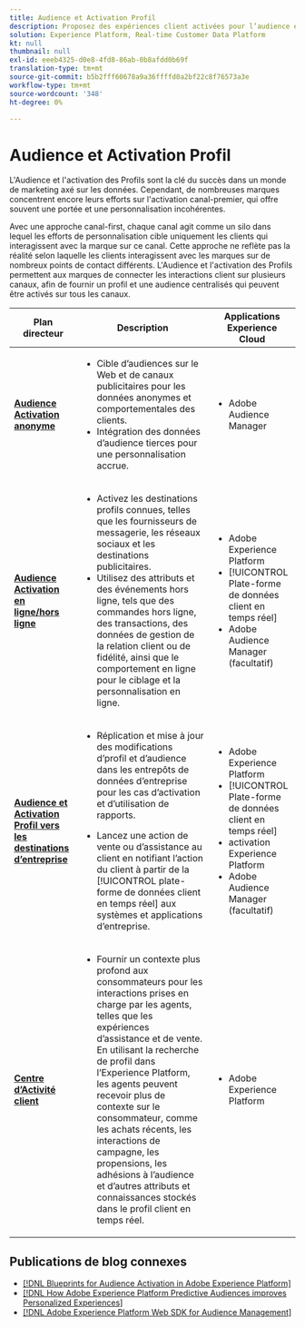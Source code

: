 ```yaml
---
title: Audience et Activation Profil
description: Proposez des expériences client activées pour l’audience et centrées sur le profil grâce aux ​ de plateforme de données client en temps réel.
solution: Experience Platform, Real-time Customer Data Platform
kt: null
thumbnail: null
exl-id: eeeb4325-d0e8-4fd8-86ab-0b8afdd0b69f
translation-type: tm+mt
source-git-commit: b5b2fff60678a9a36ffffd0a2bf22c8f76573a3e
workflow-type: tm+mt
source-wordcount: '348'
ht-degree: 0%

---
```



# Audience et Activation Profil

L&#39;Audience et l&#39;activation des Profils sont la clé du succès dans un monde de marketing axé sur les données. Cependant, de nombreuses marques concentrent encore leurs efforts sur l&#39;activation canal-premier, qui offre souvent une portée et une personnalisation incohérentes.

Avec une approche canal-first, chaque canal agit comme un silo dans lequel les efforts de personnalisation cible uniquement les clients qui interagissent avec la marque sur ce canal. Cette approche ne reflète pas la réalité selon laquelle les clients interagissent avec les marques sur de nombreux points de contact différents. L&#39;Audience et l&#39;activation des Profils permettent aux marques de connecter les interactions client sur plusieurs canaux, afin de fournir un profil et une audience centralisés qui peuvent être activés sur tous les canaux.

| Plan directeur | Description | Applications Experience Cloud |
|---|---|---|
| **[Audience Activation anonyme](anonymous.md)** | <ul><li>Cible d’audiences sur le Web et de canaux publicitaires pour les données anonymes et comportementales des clients.</li><li>Intégration des données d’audience tierces pour une personnalisation accrue.</li></ul> | <ul><li>Adobe Audience Manager</li></ul> |
| **[Audience Activation en ligne/hors ligne](online-offline.md)** | <ul><li>Activez les destinations profils connues, telles que les fournisseurs de messagerie, les réseaux sociaux et les destinations publicitaires. </li><li>Utilisez des attributs et des événements hors ligne, tels que des commandes hors ligne, des transactions, des données de gestion de la relation client ou de fidélité, ainsi que le comportement en ligne pour le ciblage et la personnalisation en ligne.</li></ul> | <ul><li>Adobe Experience Platform</li><li> [!UICONTROL Plate-forme de données client en temps réel]</li><li>Adobe Audience Manager (facultatif)</li></ul> |
| **[Audience et Activation Profil vers les destinations d’entreprise](enterprise-destinations.md)** | <ul><li>Réplication et mise à jour des modifications d’profil et d’audience dans les entrepôts de données d’entreprise pour les cas d’activation et d’utilisation de rapports. </li></ul><ul><li>Lancez une action de vente ou d’assistance au client en notifiant l’action du client à partir de la [!UICONTROL plate-forme de données client en temps réel] aux systèmes et applications d’entreprise.</li></ul> | <ul><li>Adobe Experience Platform</li><li>[!UICONTROL Plate-forme de données client en temps réel]</li><li>activation Experience Platform</li><li>Adobe Audience Manager (facultatif)</li></ul> |
| **[Centre d’Activité client](customer-activity.md)** | <ul><li>Fournir un contexte plus profond aux consommateurs pour les interactions prises en charge par les agents, telles que les expériences d’assistance et de vente. En utilisant la recherche de profil dans l’Experience Platform, les agents peuvent recevoir plus de contexte sur le consommateur, comme les achats récents, les interactions de campagne, les propensions, les adhésions à l’audience et d’autres attributs et connaissances stockés dans le profil client en temps réel.</li></ul> | <ul><li>Adobe Experience Platform</li></ul> |

## Publications de blog connexes

* [[!DNL Blueprints for Audience Activation in Adobe Experience Platform]](https://medium.com/adobetech/a-blueprint-for-audience-activation-in-adobe-experience-platform-b2b30fae90fd)
* [[!DNL How Adobe Experience Platform Predictive Audiences improves Personalized Experiences]](https://medium.com/adobetech/how-adobe-experience-platform-predictive-audiences-improves-personalized-experiences-1f75a60cb7a3)
* [[!DNL Adobe Experience Platform Web SDK for Audience Management]](https://medium.com/adobetech/adobe-experience-platform-web-sdk-for-audience-management-751fa6d063bc)
